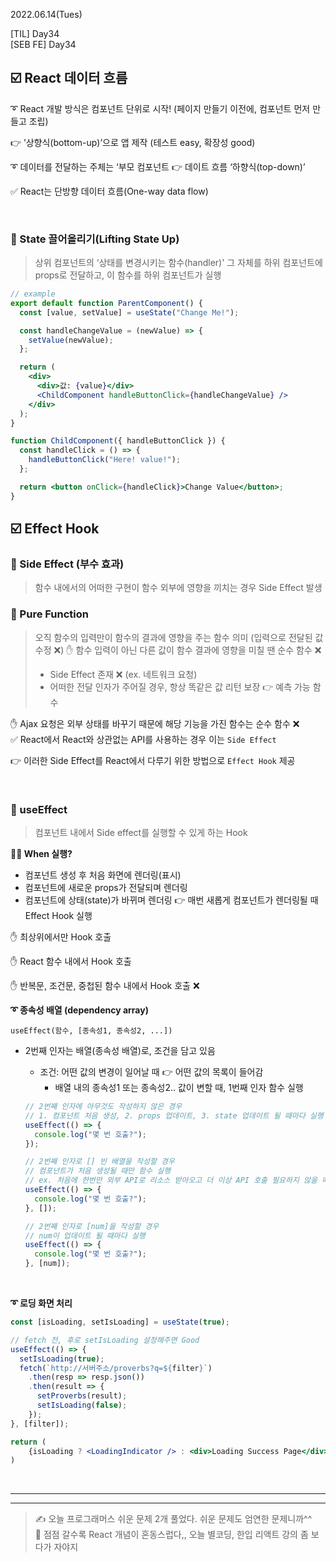 2022.06.14(Tues)

[TIL] Day34 <br/>
[SEB FE] Day34

## ☑️ React 데이터 흐름

➰ React 개발 방식은 컴포넌트 단위로 시작! (페이지 만들기 이전에, 컴포넌트 먼저 만들고 조립)

👉 ’상향식(bottom-up)’으로 앱 제작 (테스트 easy, 확장성 good)

➰ 데이터를 전달하는 주체는 ‘부모 컴포넌트 👉 데이트 흐름 ‘하향식(top-down)’

✅ React는 단방향 데이터 흐름(One-way data flow)

<br/>

### 📎 State 끌어올리기(Lifting State Up)

> 상위 컴포넌트의 ‘상태를 변경시키는 함수(handler)' 그 자체를 하위 컴포넌트에 props로 전달하고, 이 함수를 하위 컴포넌트가 실행

```jsx
// example
export default function ParentComponent() {
  const [value, setValue] = useState("Change Me!");

  const handleChangeValue = (newValue) => {
    setValue(newValue);
  };

  return (
    <div>
      <div>값: {value}</div>
      <ChildComponent handleButtonClick={handleChangeValue} />
    </div>
  );
}

function ChildComponent({ handleButtonClick }) {
  const handleClick = () => {
    handleButtonClick("Here! value!");
  };

  return <button onClick={handleClick}>Change Value</button>;
}
```

## ☑️ Effect Hook

### 📎 Side Effect (부수 효과)

> 함수 내에서의 어떠한 구현이 함수 외부에 영향을 끼치는 경우 Side Effect 발생

### 📎 Pure Function

> 오직 함수의 입력만이 함수의 결과에 영향을 주는 함수 의미 (입력으로 전달된 값 수정 ❌)
> ✋ 함수 입력이 아닌 다른 값이 함수 결과에 영향을 미칠 땐 순수 함수 ❌
>
> - Side Effect 존재 ❌ (ex. 네트워크 요청)
> - 어떠한 전달 인자가 주어질 경우, 항상 똑같은 값 리턴 보장 👉 예측 가능 함수

✋ Ajax 요청은 외부 상태를 바꾸기 때문에 해당 기능을 가진 함수는 순수 함수 ❌ <br/>
✅ React에서 React와 상관없는 API를 사용하는 경우 이는 `Side Effect`

👉 이러한 Side Effect를 React에서 다루기 위한 방법으로 `Effect Hook` 제공

<br/>

### 📎 useEffect

> 컴포넌트 내에서 Side effect를 실행할 수 있게 하는 Hook

**🤷‍♀️ When 실행?**

- 컴포넌트 생성 후 처음 화면에 렌더링(표시)
- 컴포넌트에 새로운 props가 전달되며 렌더링
- 컴포넌트에 상태(state)가 바뀌며 렌더링
  👉 매번 새롭게 컴포넌트가 렌더링될 때 Effect Hook 실행

✋ 최상위에서만 Hook 호출

✋ React 함수 내에서 Hook 호출

✋ 반복문, 조건문, 중첩된 함수 내에서 Hook 호출 ❌
<br/>

**➰ 종속성 배열 (dependency array)**

`useEffect(함수, [종속성1, 종속성2, ...])`

- 2번째 인자는 배열(종속성 배열)로, 조건을 담고 있음

  - 조건: 어떤 값의 변경이 일어날 때 👉 어떤 값의 목록이 들어감
    - 배열 내의 종속성1 또는 종속성2.. 값이 변할 때, 1번째 인자 함수 실행

  ```jsx
  // 2번째 인자에 아무것도 작성하지 않은 경우
  // 1. 컴포넌트 처음 생성, 2. props 업데이트, 3. state 업데이트 될 때마다 실행
  useEffect(() => {
    console.log("몇 번 호출?");
  });

  // 2번째 인자로 [] 빈 배열을 작성할 경우
  // 컴포넌트가 처음 생성될 때만 함수 실행
  // ex. 처음에 한번만 외부 API로 리소스 받아오고 더 이상 API 호출 필요하지 않을 때 사용
  useEffect(() => {
    console.log("몇 번 호출?");
  }, []);

  // 2번째 인자로 [num]을 작성할 경우
  // num이 업데이트 될 때마다 실행
  useEffect(() => {
    console.log("몇 번 호출?");
  }, [num]);
  ```

<br/>

**➰ 로딩 화면 처리**

```jsx
const [isLoading, setIsLoading] = useState(true);

// fetch 전, 후로 setIsLoading 설정해주면 Good
useEffect(() => {
  setIsLoading(true);
  fetch(`http://서버주소/proverbs?q=${filter}`)
    .then(resp => resp.json())
    .then(result => {
      setProverbs(result);
      setIsLoading(false);
    });
}, [filter]);

return (
	{isLoading ? <LoadingIndicator /> : <div>Loading Success Page</div>}
)
```

<br/>

---

---

> ✍️ 오늘 프로그래머스 쉬운 문제 2개 풀었다. 쉬운 문제도 엄연한 문제니까^^ <br/>
> 🫠 점점 갈수록 React 개념이 혼동스럽다,, 오늘 별코딩, 한입 리액트 강의 좀 보다가 자야지
